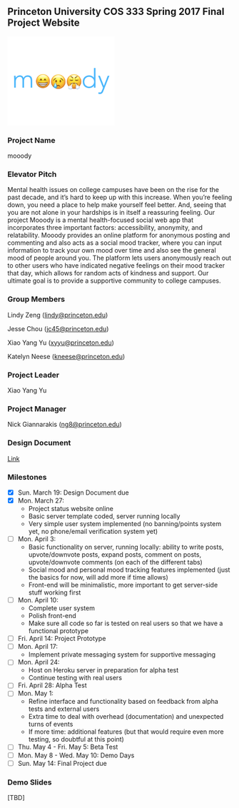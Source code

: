 ## Princeton University COS 333 Spring 2017 Final Project Website


<img src="mooody.png" align="center" height="200">

### Project Name
mooody

### Elevator Pitch
Mental health issues on college campuses have been on the rise for the past decade, and it’s hard to keep up with this increase. When you’re feeling down, you need a place to help make yourself feel better. And, seeing that you are not alone in your hardships is in itself a reassuring feeling. Our project Mooody is a mental health-focused social web app that incorporates three important factors: accessibility, anonymity, and relatability. Mooody provides an online platform for anonymous posting and commenting and also acts as a social mood tracker, where you can input information to track your own mood over time and also see the general mood of people around you. The platform lets users anonymously reach out to other users who have indicated negative feelings on their mood tracker that day, which allows for random acts of kindness and support. Our ultimate goal is to provide a supportive community to college campuses.

### Group Members
Lindy Zeng (lindy@princeton.edu)

Jesse Chou (jc45@princeton.edu)

Xiao Yang Yu (xyyu@princeton.edu)

Katelyn Neese (kneese@princeton.edu)

### Project Leader
Xiao Yang Yu

### Project Manager
Nick Giannarakis (ng8@princeton.edu) 

### Design Document
[Link](XiaoYang_Yu.pdf)

### Milestones
- [x] Sun. March 19: Design Document due
- [x] Mon. March 27: 
  - Project status website online
  -	Basic server template coded, server running locally
  -	Very simple user system implemented (no banning/points system yet, no phone/email verification system yet)
- [ ] Mon. April 3:
  -	Basic functionality on server, running locally: ability to write posts, upvote/downvote posts, expand posts, comment on posts, upvote/downvote comments (on each of the different tabs)
  -	Social mood and personal mood tracking features implemented (just the basics for now, will add more if time allows)
  -	Front-end will be minimalistic, more important to get server-side stuff working first
 - [ ] Mon. April 10: 
    -	Complete user system
    -	Polish front-end
    -	Make sure all code so far is tested on real users so that we have a functional prototype
- [ ]	Fri. April 14: Project Prototype
- [ ] Mon. April 17:
  -	Implement private messaging system for supportive messaging
- [ ] Mon. April 24:
  -	Host on Heroku server in preparation for alpha test
  -	Continue testing with real users
- [ ]	Fri. April 28: Alpha Test
- [ ] Mon. May 1:
  -	Refine interface and functionality based on feedback from alpha tests and external users
  -	Extra time to deal with overhead (documentation) and unexpected turns of events
  -	If more time: additional features (but that would require even more testing, so doubtful at this point)
- [ ]	Thu. May 4 - Fri. May 5: Beta Test
- [ ]	Mon. May 8 - Wed. May 10: Demo Days
- [ ] Sun. May 14: Final Project due

### Demo Slides
[TBD]
